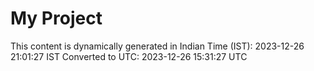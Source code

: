 # My Project

This content is dynamically generated in Indian Time (IST): 2023-12-26 21:01:27 IST
Converted to UTC: 2023-12-26 15:31:27 UTC
